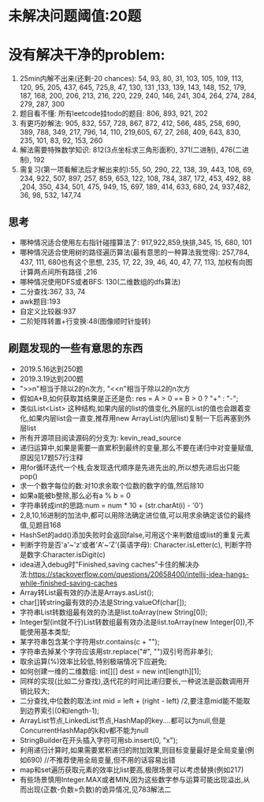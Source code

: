 # 未解决问题阈值:20题
# 没有解决干净的problem:
1. 25min内解不出来(还剩-20 chances):  54, 93, 80, 31, 103, 105, 109, 113, 120, 95, 205, 437, 645, 725,8, 47, 130, 131 ,133, 139, 143, 148, 152, 179, 187, 168, 200, 206, 213, 216, 220, 229, 240, 146, 241, 304, 264, 274, 284, 279, 287, 300
2. 题目看不懂: 所有leetcode挂todo的题目: 806, 893, 921, 202
3. 有更巧妙解法: 905, 832, 557, 728, 867, 872, 412, 566, 485, 258, 690, 389, 788, 349, 217, 796, 14, 110, 219,605, 67, 27, 268, 409, 643, 830, 235, 101, 83, 92, 153, 260
4. 解法需要特殊数学知识: 812(3点坐标求三角形面积), 371(二进制), 476(二进制), 192
5. 需复习(第一项看解法后才解出来的):55, 50, 290, 22, 138, 39, 443, 108, 69, 234, 922, 507, 897, 257, 859, 653, 122, 108, 784, 387, 172, 453, 492, 88 ,204, 350, 434, 501, 475, 949, 15, 697, 189, 414, 633, 680, 24, 937,482, 36, 98, 532, 147,74

## 思考
- 哪种情况适合使用左右指针碰撞算法了: 917,922,859,快排,345, 15, 680, 101
- 哪种情况适合使用树的路径遍历算法(最有意思的一种算法我觉得): 257,784, 437, 111, 680也有这个思想, 235, 17, 22, 39, 46, 40, 47, 77, 113, 加权有向图计算两点间所有路径 ,216
- 哪种情况使用DFS或者BFS: 130(二维数组的dfs算法)
- 二分查找:367, 33, 74
- awk题目:193
- 自定义比较器:937
- 二阶矩阵转置+行变换:48(图像顺时针旋转)


## 刷题发现的一些有意思的东西
- 2019.5.16达到250题
- 2019.3.19达到200题
- ">>n"相当于除以2的n次方, "<<n"相当于除以2的n次方
- 假如A*B,如何获取其结果是正还是负: res = A > 0 == B > 0 ? "+" : "-";
- 类似List<List<E>> 这种结构,如果内层的list的值变化,外层的List的值也会跟着变化,如果内层list会一直变,推荐用new ArrayList(内层list)复制一下后再塞到外层list
- 所有开源项目阅读源码的分支为: kevin_read_source
- 递归运算中,如果是需要一直累积到最终的变量,那么不要在递归中对变量赋值,原因见17题57行注释
- 用for循环迭代一个栈,会发现迭代顺序是先进先出的,所以想先进后出只能pop()
- 求一个数字每位的数:对10求余取个位数的数字的值,然后除10
- 如果a能被b整除,那么必有a % b = 0
- 字符串转成int的思路:num = num * 10 + (str.charAt(i) - '0')
- 2,8,10,16进制的加法中,都可以用除法确定进位值,可以用求余确定该位的最终值,见题目168
- HashSet的add()添加失败时会返回false,可用这个来判数组或list的重复元素
- 判断字符是否'a'~'z'或者'A'~'Z'(英语字母): Character.isLetter(c), 判断字符是数字:Character.isDigit(c)
- idea进入debug时"Finished,saving caches"卡住的解决办法:https://stackoverflow.com/questions/20658400/intellij-idea-hangs-while-finished-saving-caches
- Array转List最有效的办法是Arrays.asList();
- char[]转string最有效的办法是String.valueOf(char[]);
- 字符串List转数组最有效的办法是list.toArray(new String[0]);
- Integer型(int就不行)List转数组最有效办法是list.toArray(new Integer[0]),不能使用基本类型;
- 某字符串包含某个字符用str.contains(c + "");
- 字符串去掉某个字符应该用str.replace("#", "")双引号而非单引;
- 取余运算(%)效率比较低,特别极端情况下应避免;
- 如何创建一维的二维数组: int[][] dest = new int[length][1];
- 同样的实现(比如二分查找),迭代花的时间比递归要长,一种说法是函数调用开销比较大;
- 二分查找,中位数的取法:int mid = left + (right - left) /2,要注意mid能不能取到边界索引(0和length-1);
- ArrayList节点,LinkedList节点,HashMap的key....都可以为null,但是ConcurrentHashMap的k和v都不能为null
- StringBuilder在开头插入字符可用sb.insert(0, "x");
- 利用递归计算时,如果需要累积递归的附加效果,则目标变量最好是全局变量(例如690) //不推荐使用全局变量,但不用的话容易出错
- map和set遍历获取元素的效率比list要高,极限场景可以考虑替换(例如217)
- 有些场景慎用Integer.MAX或者MIN,因为这些数字参与运算可能出现溢出,从而出现(正数-负数=负数)的诡异情况,见783解法二
